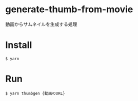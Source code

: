 # generate-thumb-from-movie

動画からサムネイルを生成する処理

# Install

```
$ yarn
```

# Run

```
$ yarn thumbgen {動画のURL}
```
